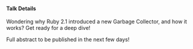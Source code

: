 #### Talk Details ####

Wondering why Ruby 2.1 introduced a new Garbage Collector, and how it works? Get ready for a deep dive!

Full abstract to be published in the next few days!
